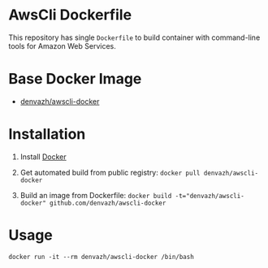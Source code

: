 # AwsCli Dockerfile

This repository has single `Dockerfile` to build container with command-line tools for Amazon Web Services.

# Base Docker Image

* [denvazh/awscli-docker](https://registry.hub.docker.com/u/denvazh/awscli-docker/)

# Installation

1. Install [Docker](https://www.docker.com/)

2. Get automated build from public registry: `docker pull denvazh/awscli-docker`

2. Build an image from Dockerfile: `docker build -t="denvazh/awscli-docker" github.com/denvazh/awscli-docker`

# Usage

```
docker run -it --rm denvazh/awscli-docker /bin/bash
```
